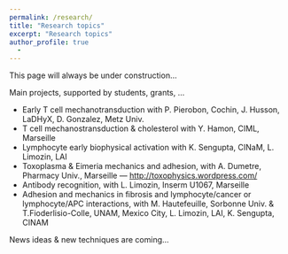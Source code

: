 ```yaml
---
permalink: /research/
title: "Research topics"
excerpt: "Research topics"
author_profile: true
  - 
---
```


This page will always be under construction…

Main projects, supported by students, grants, …

  - Early T cell mechanotransduction with P. Pierobon, Cochin, J. Husson, LaDHyX, D. Gonzalez, Metz Univ.
  - T cell mechanostransduction & cholesterol with Y. Hamon, CIML, Marseille
  - Lymphocyte early biophysical activation with K. Sengupta, CINaM, L. Limozin, LAI
  - Toxoplasma & Eimeria mechanics and adhesion, with A. Dumetre, Pharmacy Univ., Marseille — http://toxophysics.wordpress.com/
  - Antibody recognition, with L. Limozin, Inserm U1067, Marseille
  - Adhesion and mechanics in fibrosis and lymphocyte/cancer or lymphocyte/APC interactions, with M. Hautefeuille, Sorbonne Univ. & T.Fioderlisio-Colle, UNAM, Mexico City, L. Limozin, LAI, K. Sengupta, CINAM

News ideas & new techniques are coming…